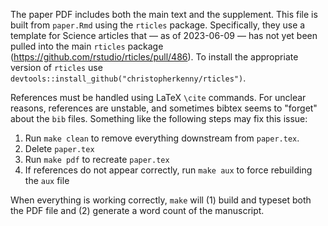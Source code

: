 The paper PDF includes both the main text and the supplement.  This file is built from `paper.Rmd` using the `rticles` package.  Specifically, they use a template for Science articles that — as of 2023-06-09 — has not yet been pulled into the main `rticles` package (<https://github.com/rstudio/rticles/pull/486>).  To install the appropriate version of `rticles` use `devtools::install_github("christopherkenny/rticles")`.  

References must be handled using LaTeX `\cite` commands.  For unclear reasons, references are unstable, and sometimes bibtex seems to "forget" about the `bib` files.  Something like the following steps may fix this issue: 

1. Run `make clean` to remove everything downstream from `paper.tex`. 
2. Delete `paper.tex`
3. Run `make pdf` to recreate `paper.tex`
4. If references do not appear correctly, run `make aux` to force rebuilding the `aux` file

When everything is working correctly, `make` will (1) build and typeset both the PDF file and (2) generate a word count of the manuscript.  
